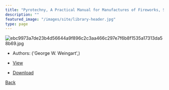 ```yaml
---
title: "Pyrotechny, A Practical Manual for Manufactures of Fireworks, Signals, Flares & Pyrotechnic Displays"
description: ""
featured_image: "/images/site/library-header.jpg"
type: page
---
```


![ebc9973a7de23b4d56644a9f896c2c3aa466c297e7f6b8f1535a17313da58b69.jpg](https://drive.google.com/uc?export=view&id=1AEORfKtBVTtn_PO3PMIJQjNlnwvttW0u)
* Authors: ('George W. Weingart',)
* [View](https://drive.google.com/uc?export=view&id=1mHdXAkfhsZHa-cEV-xegbeIQ2cybob_Y)

* [Download](https://drive.google.com/uc?export=download&id=1mHdXAkfhsZHa-cEV-xegbeIQ2cybob_Y)

[Back](http://localhost:1313/library/ebooks/
)